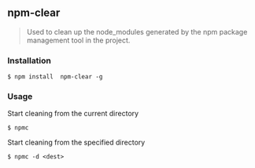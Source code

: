 ## npm-clear

>Used to clean up the node_modules generated by the npm package management tool in the project.

### Installation

```shell
$ npm install  npm-clear -g
```
### Usage

Start cleaning from the current directory

```shell
$ npmc
```

Start cleaning from the specified directory
```shell
$ npmc -d <dest>
```